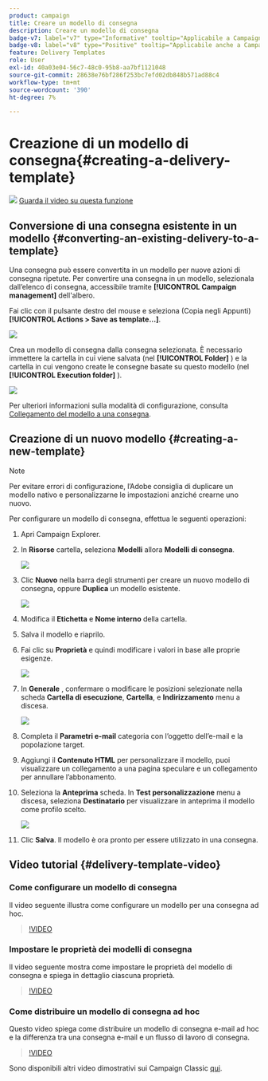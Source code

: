 ```yaml
---
product: campaign
title: Creare un modello di consegna
description: Creare un modello di consegna
badge-v7: label="v7" type="Informative" tooltip="Applicabile a Campaign Classic v7"
badge-v8: label="v8" type="Positive" tooltip="Applicabile anche a Campaign v8"
feature: Delivery Templates
role: User
exl-id: 40a03e04-56c7-48c0-95b8-aa7bf1121048
source-git-commit: 28638e76bf286f253bc7efd02db848b571ad88c4
workflow-type: tm+mt
source-wordcount: '390'
ht-degree: 7%

---
```


# Creazione di un modello di consegna{#creating-a-delivery-template}

![](assets/do-not-localize/how-to-video.png) [Guarda il video su questa funzione](#delivery-template-video)

## Conversione di una consegna esistente in un modello {#converting-an-existing-delivery-to-a-template}

Una consegna può essere convertita in un modello per nuove azioni di consegna ripetute. Per convertire una consegna in un modello, selezionala dall’elenco di consegna, accessibile tramite **[!UICONTROL Campaign management]** dell&#39;albero.

Fai clic con il pulsante destro del mouse e seleziona (Copia negli Appunti) **[!UICONTROL Actions > Save as template...]**.

![](assets/s_ncs_user_campaign_save_as_scenario.png)

Crea un modello di consegna dalla consegna selezionata. È necessario immettere la cartella in cui viene salvata (nel **[!UICONTROL Folder]** ) e la cartella in cui vengono create le consegne basate su questo modello (nel **[!UICONTROL Execution folder]** ).

![](assets/s_ncs_user_campaign_save_as_scenario_a.png)

Per ulteriori informazioni sulla modalità di configurazione, consulta [Collegamento del modello a una consegna](creating-a-delivery-from-a-template.md#linking-the-template-to-a-delivery).

## Creazione di un nuovo modello {#creating-a-new-template}

>[!NOTE]
>
>Per evitare errori di configurazione, l’Adobe consiglia di duplicare un modello nativo e personalizzarne le impostazioni anziché crearne uno nuovo.

Per configurare un modello di consegna, effettua le seguenti operazioni:

1. Apri Campaign Explorer.
1. In **Risorse** cartella, seleziona **Modelli** allora **Modelli di consegna**.

   ![](assets/delivery_template_1.png)

1. Clic **Nuovo** nella barra degli strumenti per creare un nuovo modello di consegna, oppure **Duplica** un modello esistente.

   ![](assets/delivery_template_2.png)

1. Modifica il **Etichetta** e **Nome interno** della cartella.
1. Salva il modello e riaprilo.
1. Fai clic su **Proprietà** e quindi modificare i valori in base alle proprie esigenze.

   ![](assets/delivery_template_3.png)

1. In **Generale** , confermare o modificare le posizioni selezionate nella scheda **Cartella di esecuzione**, **Cartella**, e **Indirizzamento** menu a discesa.

   ![](assets/delivery_template_4.png)

1. Completa il **Parametri e-mail** categoria con l’oggetto dell’e-mail e la popolazione target.
1. Aggiungi il **Contenuto HTML** per personalizzare il modello, puoi visualizzare un collegamento a una pagina speculare e un collegamento per annullare l’abbonamento.
1. Seleziona la **Anteprima** scheda. In **Test personalizzazione** menu a discesa, seleziona **Destinatario** per visualizzare in anteprima il modello come profilo scelto.

   ![](assets/delivery_template_5.png)

1. Clic **Salva**. Il modello è ora pronto per essere utilizzato in una consegna.


## Video tutorial {#delivery-template-video}

### Come configurare un modello di consegna

Il video seguente illustra come configurare un modello per una consegna ad hoc.

>[!VIDEO](https://video.tv.adobe.com/v/24066?quality=12)

### Impostare le proprietà dei modelli di consegna

Il video seguente mostra come impostare le proprietà del modello di consegna e spiega in dettaglio ciascuna proprietà.

>[!VIDEO](https://video.tv.adobe.com/v/24067?quality=12)

### Come distribuire un modello di consegna ad hoc

Questo video spiega come distribuire un modello di consegna e-mail ad hoc e la differenza tra una consegna e-mail e un flusso di lavoro di consegna.

>[!VIDEO](https://video.tv.adobe.com/v/24065?quality=12)

Sono disponibili altri video dimostrativi sui Campaign Classic [qui](https://experienceleague.adobe.com/docs/campaign-classic-learn/tutorials/overview.html?lang=it).
